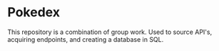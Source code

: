 # Pokedex
This repository is a combination of group work. Used to source API's, acquiring endpoints, and creating a database in SQL.
